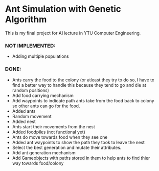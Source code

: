 # Ant Simulation with Genetic Algorithm
This is my final project for AI lecture in YTU Computer Engineering.

### NOT IMPLEMENTED:
- Adding multiple populations


### DONE:

- Ants carry the food to the colony (or atleast they try to do so, I have to find a better way to handle this because they tend to go and die at random positions)
- Add food carrying mechanism
- Add waypoints to indicate path ants take from the food back to colony so other ants can go for the food.
- Added ants
- Random movement
- Added nest
- Ants start their movements from the nest
- Added foodpiles (not functional yet)
- Ants do move towards food when they see one
- Added ant waypoints to show the path they took to leave the nest
- Select the best generation and mutate their attributes.
- Add ant generation mechanism
- Add Gameobjects with paths stored in them to help ants to find thier way towards food/colony

